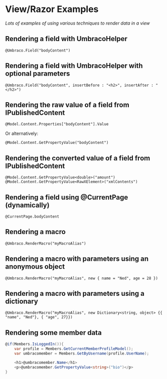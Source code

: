# View/Razor Examples

_Lots of examples of using various techniques to render data in a view_ 

## Rendering a field with UmbracoHelper

    @Umbraco.Field("bodyContent")

## Rendering a field with UmbracoHelper with optional parameters

    @Umbraco.Field("bodyContent", insertBefore : "<h2>", insertAfter : "</h2>")

## Rendering the raw value of a field from IPublishedContent

    @Model.Content.Properties["bodyContent"].Value

Or alternatively:

    @Model.Content.GetPropertyValue("bodyContent")

## Rendering the converted value of a field from IPublishedContent

    @Model.Content.GetPropertyValue<double>("amount")
    @Model.Content.GetPropertyValue<RawXElement>("xmlContents")

## Rendering a field using @CurrentPage (dynamically)

    @CurrentPage.bodyContent

## Rendering a macro

    @Umbraco.RenderMacro("myMacroAlias")

## Rendering a macro with parameters using an anonymous object

    @Umbraco.RenderMacro("myMacroAlias", new { name = "Ned", age = 28 })

## Rendering a macro with parameters using a dictionary

    @Umbraco.RenderMacro("myMacroAlias", new Dictionary<string, object> {{ "name", "Ned"}, { "age", 27}})

## Rendering some member data

```csharp
@if(Members.IsLoggedIn()){
    var profile = Members.GetCurrentMemberProfileModel();
    var umbracomember = Members.GetByUsername(profile.UserName);

    <h1>@umbracomember.Name</h1>
    <p>@umbracomember.GetPropertyValue<string>("bio")</p>
}
```

